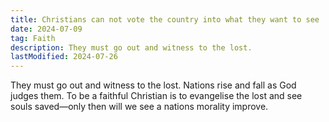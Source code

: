 ```yaml
---
title: Christians can not vote the country into what they want to see
date: 2024-07-09
tag: Faith
description: They must go out and witness to the lost.
lastModified: 2024-07-26
---
```


They must go out and witness to the lost. Nations rise and fall as God judges them. To be a faithful Christian is to evangelise the lost and see souls saved—only then will we see a nations morality improve.
